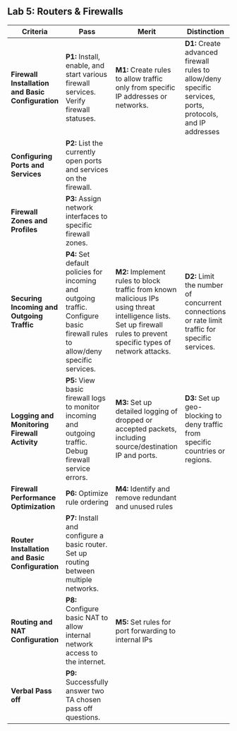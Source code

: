 ## Lab 5: Routers & Firewalls

| **Criteria** | **Pass** | **Merit** | **Distinction** |
|------|--------------------------------------|--------------------------------------|--------------------------------------|
| **Firewall Installation and Basic Configuration** | **P1:** Install, enable, and start various firewall services. Verify firewall statuses. | **M1:** Create rules to allow traffic only from specific IP addresses or networks. | **D1:** Create advanced firewall rules to allow/deny specific services, ports, protocols, and IP addresses |
| **Configuring Ports and Services** |  **P2:** List the currently open ports and services on the firewall. |  | |
| **Firewall Zones and Profiles** | **P3:** Assign network interfaces to specific firewall zones. | |  |
| **Securing Incoming and Outgoing Traffic** | **P4:** Set default policies for incoming and outgoing traffic. Configure basic firewall rules to allow/deny specific services.| **M2:** Implement rules to block traffic from known malicious IPs using threat intelligence lists. Set up firewall rules to prevent specific types of network attacks.  | **D2:** Limit the number of concurrent connections or rate limit traffic for specific services.|
| **Logging and Monitoring Firewall Activity** | **P5:** View basic firewall logs to monitor incoming and outgoing traffic. Debug firewall service errors. | **M3:**  Set up detailed logging of dropped or accepted packets, including source/destination IP and ports. | **D3:** Set up geo-blocking to deny traffic from specific countries or regions.|
| **Firewall Performance Optimization** | **P6:** Optimize rule ordering | **M4:** Identify and remove redundant and unused rules |
| **Router Installation and Basic Configuration** | **P7:** Install and configure a basic router. Set up routing between multiple networks.   |   |  |
| **Routing and NAT Configuration**  | **P8:** Configure basic NAT to allow internal network access to the internet.   | **M5:** Set rules for port forwarding to internal IPs  |  |
| **Verbal Pass off** | **P9:** Successfully answer two TA chosen pass off questions.|
